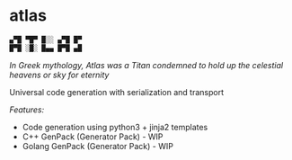 # atlas

```bash
▄▀█ ▀█▀ █░░ ▄▀█ █▀
█▀█ ░█░ █▄▄ █▀█ ▄█
```

*In Greek mythology, Atlas was a Titan condemned to hold up the celestial heavens or sky for eternity*

Universal code generation with serialization and transport

*Features:*
- Code generation using python3 + jinja2 templates
- C++ GenPack (Generator Pack) - WIP
- Golang GenPack (Generator Pack) - WIP
